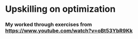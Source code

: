 # Upskilling on optimization

### My worked through exercises from https://www.youtube.com/watch?v=oBt53YbR9Kk
